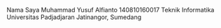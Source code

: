 
Nama Saya Muhammad Yusuf Alfianto
140810160017
Teknik Informatika
Universitas Padjadjaran
Jatinangor, Sumedang
